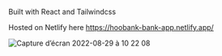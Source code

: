 Built with React and Tailwindcss 

Hosted on Netlify here https://hoobank-bank-app.netlify.app/

![Capture d’écran 2022-08-29 à 10 22 08](https://user-images.githubusercontent.com/16872443/187169010-71d2fcbd-a6d4-4ef5-b1c9-a6f17343d917.png)
